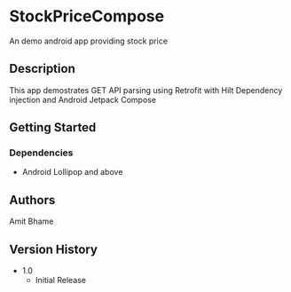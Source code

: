 # StockPriceCompose

An demo android app providing stock price

## Description

This app demostrates GET API parsing using Retrofit with Hilt Dependency injection and Android Jetpack Compose 

## Getting Started

### Dependencies

* Android Lollipop and above


## Authors

Amit Bhame 

## Version History

* 1.0
    * Initial Release

